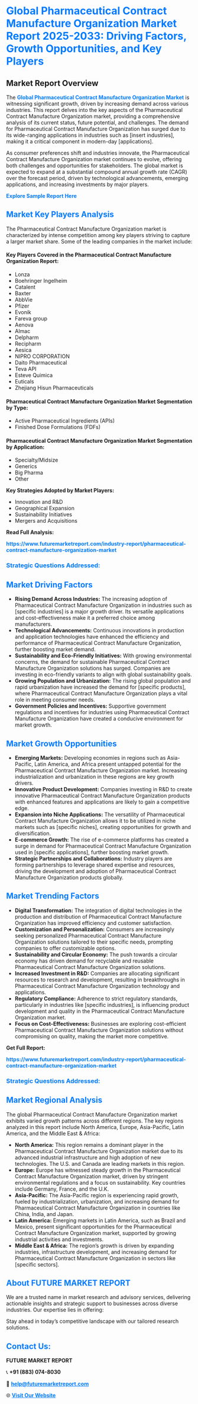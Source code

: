 <h1 style="color: #007BFF;">Global Pharmaceutical Contract Manufacture Organization Market Report 2025-2033: Driving Factors, Growth Opportunities, and Key Players</h1>

<section id="overview">
<h2>Market Report Overview</h2>
<p>The <a href="https://www.futuremarketreport.com/industry-report/pharmaceutical-contract-manufacture-organization-market" style="color: #007BFF; text-decoration: none;"><strong>Global Pharmaceutical Contract Manufacture Organization Market</strong></a> is witnessing significant growth, driven by increasing demand across various industries. This report delves into the key aspects of the Pharmaceutical Contract Manufacture Organization market, providing a comprehensive analysis of its current status, future potential, and challenges. The demand for Pharmaceutical Contract Manufacture Organization has surged due to its wide-ranging applications in industries such as [insert industries], making it a critical component in modern-day [applications].</p>
<p>As consumer preferences shift and industries innovate, the Pharmaceutical Contract Manufacture Organization market continues to evolve, offering both challenges and opportunities for stakeholders. The global market is expected to expand at a substantial compound annual growth rate (CAGR) over the forecast period, driven by technological advancements, emerging applications, and increasing investments by major players.</p>
</section>

<section id="overview">
<p><a href="https://www.futuremarketreport.com/request-sample/reportId=62040" style="color: #007BFF; text-decoration: none;"><strong>Explore Sample Report Here</strong></a></p>
</section>

<section id="key-players">
<h2 style="color: #007BFF;">Market Key Players Analysis</h2>
<p>The Pharmaceutical Contract Manufacture Organization market is characterized by intense competition among key players striving to capture a larger market share. Some of the leading companies in the market include:</p>
<h4>Key Players Covered in the Pharmaceutical Contract Manufacture Organization Report:</h4>
<ul><li>Lonza</li><li>Boehringer Ingelheim</li><li>Catalent</li><li>Baxter</li><li>AbbVie</li><li>Pfizer</li><li>Evonik</li><li>Fareva group</li><li>Aenova</li><li>Almac</li><li>Delpharm</li><li>Recipharm</li><li>Aesica</li><li>NIPRO CORPORATION</li><li>Daito Pharmaceutical</li><li>Teva API</li><li>Esteve Quimica</li><li>Euticals</li><li>Zhejiang Hisun Pharmaceuticals</li></ul>
<h4>Pharmaceutical Contract Manufacture Organization Market Segmentation by Type:</h4>
<ul><li>Active Pharmaceutical Ingredients (APIs)</li><li>Finished Dose Formulations (FDFs)</li></ul>

<h4>Pharmaceutical Contract Manufacture Organization Market Segmentation by Application:</h4>
<ul><li>Specialty/Midsize</li><li>Generics</li><li>Big Pharma</li><li>Other</li></ul>
<p><strong>Key Strategies Adopted by Market Players:</strong></p>
<ul>
<li>Innovation and R&D</li>
<li>Geographical Expansion</li>
<li>Sustainability Initiatives</li>
<li>Mergers and Acquisitions</li>
</ul>
</section>

<section>
<p><strong>Read Full Analysis: </strong></p><a href="https://www.futuremarketreport.com/industry-report/pharmaceutical-contract-manufacture-organization-market" style="color: #007BFF; text-decoration: none;"><strong>https://www.futuremarketreport.com/industry-report/pharmaceutical-contract-manufacture-organization-market</strong></a>
<h3 style="color: #007BFF;">Strategic Questions Addressed:</h3>
</section>

<section id="driving-factors">
<h2 style="color: #007BFF;">Market Driving Factors</h2>
<ul>
<li><strong>Rising Demand Across Industries:</strong> The increasing adoption of Pharmaceutical Contract Manufacture Organization in industries such as [specific industries] is a major growth driver. Its versatile applications and cost-effectiveness make it a preferred choice among manufacturers.</li>
<li><strong>Technological Advancements:</strong> Continuous innovations in production and application technologies have enhanced the efficiency and performance of Pharmaceutical Contract Manufacture Organization, further boosting market demand.</li>
<li><strong>Sustainability and Eco-Friendly Initiatives:</strong> With growing environmental concerns, the demand for sustainable Pharmaceutical Contract Manufacture Organization solutions has surged. Companies are investing in eco-friendly variants to align with global sustainability goals.</li>
<li><strong>Growing Population and Urbanization:</strong> The rising global population and rapid urbanization have increased the demand for [specific products], where Pharmaceutical Contract Manufacture Organization plays a vital role in meeting consumer needs.</li>
<li><strong>Government Policies and Incentives:</strong> Supportive government regulations and incentives for industries using Pharmaceutical Contract Manufacture Organization have created a conducive environment for market growth.</li>
</ul>
</section>

<section id="growth-opportunities">
<h2 style="color: #007BFF;">Market Growth Opportunities</h2>
<ul>
<li><strong>Emerging Markets:</strong> Developing economies in regions such as Asia-Pacific, Latin America, and Africa present untapped potential for the Pharmaceutical Contract Manufacture Organization market. Increasing industrialization and urbanization in these regions are key growth drivers.</li>
<li><strong>Innovative Product Development:</strong> Companies investing in R&D to create innovative Pharmaceutical Contract Manufacture Organization products with enhanced features and applications are likely to gain a competitive edge.</li>
<li><strong>Expansion into Niche Applications:</strong> The versatility of Pharmaceutical Contract Manufacture Organization allows it to be utilized in niche markets such as [specific niches], creating opportunities for growth and diversification.</li>
<li><strong>E-commerce Growth:</strong> The rise of e-commerce platforms has created a surge in demand for Pharmaceutical Contract Manufacture Organization used in [specific applications], further boosting market growth.</li>
<li><strong>Strategic Partnerships and Collaborations:</strong> Industry players are forming partnerships to leverage shared expertise and resources, driving the development and adoption of Pharmaceutical Contract Manufacture Organization products globally.</li>
</ul>
</section>

<section id="trending-factors">
<h2 style="color: #007BFF;">Market Trending Factors</h2>
<ul>
<li><strong>Digital Transformation:</strong> The integration of digital technologies in the production and distribution of Pharmaceutical Contract Manufacture Organization has improved efficiency and customer satisfaction.</li>
<li><strong>Customization and Personalization:</strong> Consumers are increasingly seeking personalized Pharmaceutical Contract Manufacture Organization solutions tailored to their specific needs, prompting companies to offer customizable options.</li>
<li><strong>Sustainability and Circular Economy:</strong> The push towards a circular economy has driven demand for recyclable and reusable Pharmaceutical Contract Manufacture Organization solutions.</li>
<li><strong>Increased Investment in R&D:</strong> Companies are allocating significant resources to research and development, resulting in breakthroughs in Pharmaceutical Contract Manufacture Organization technology and applications.</li>
<li><strong>Regulatory Compliance:</strong> Adherence to strict regulatory standards, particularly in industries like [specific industries], is influencing product development and quality in the Pharmaceutical Contract Manufacture Organization market.</li>
<li><strong>Focus on Cost-Effectiveness:</strong> Businesses are exploring cost-efficient Pharmaceutical Contract Manufacture Organization solutions without compromising on quality, making the market more competitive.</li>
</ul>
</section>

<section>
<p><strong>Get Full Report: </strong></p><a href="https://www.futuremarketreport.com/industry-report/pharmaceutical-contract-manufacture-organization-market" style="color: #007BFF; text-decoration: none;"><strong>https://www.futuremarketreport.com/industry-report/pharmaceutical-contract-manufacture-organization-market</strong></a>
<h3 style="color: #007BFF;">Strategic Questions Addressed:</h3>
</section>


<section id="regional-analysis">
<h2 style="color: #007BFF;">Market Regional Analysis</h2>
<p>The global Pharmaceutical Contract Manufacture Organization market exhibits varied growth patterns across different regions. The key regions analyzed in this report include North America, Europe, Asia-Pacific, Latin America, and the Middle East & Africa:</p>
<ul>
<li><strong>North America:</strong> This region remains a dominant player in the Pharmaceutical Contract Manufacture Organization market due to its advanced industrial infrastructure and high adoption of new technologies. The U.S. and Canada are leading markets in this region.</li>
<li><strong>Europe:</strong> Europe has witnessed steady growth in the Pharmaceutical Contract Manufacture Organization market, driven by stringent environmental regulations and a focus on sustainability. Key countries include Germany, France, and the U.K.</li>
<li><strong>Asia-Pacific:</strong> The Asia-Pacific region is experiencing rapid growth, fueled by industrialization, urbanization, and increasing demand for Pharmaceutical Contract Manufacture Organization in countries like China, India, and Japan.</li>
<li><strong>Latin America:</strong> Emerging markets in Latin America, such as Brazil and Mexico, present significant opportunities for the Pharmaceutical Contract Manufacture Organization market, supported by growing industrial activities and investments.</li>
<li><strong>Middle East & Africa:</strong> The region’s growth is driven by expanding industries, infrastructure development, and increasing demand for Pharmaceutical Contract Manufacture Organization in sectors like [specific sectors].</li>
</ul>
</section>

<footer>
<h2 style="color: #007BFF;">About FUTURE MARKET REPORT</h2>
<p>We are a trusted name in market research and advisory services, delivering actionable insights and strategic support to businesses across diverse industries. Our expertise lies in offering:</p>

<p>Stay ahead in today’s competitive landscape with our tailored research solutions.</p>

<h2 style="color: #007BFF;">Contact Us:</h2>
<p><strong>FUTURE MARKET REPORT</strong></p>
<p>📞 <strong>+91 (883) 074-8030</strong></p>
<p>📧 <strong><a href="mailto:help@futuremarketreport.com" style="color: #007BFF;">help@futuremarketreport.com</a></strong></p>
<p>🌐 <strong><a href="https://www.futuremarketreport.com/" style="color: #007BFF;">Visit Our Website</a></strong></p>
</footer>